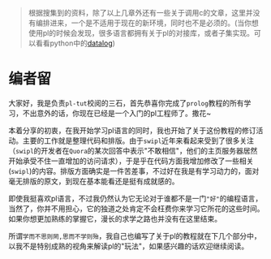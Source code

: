 
> 根据搜集到的资料，除了以上几章外还有一些关于调用c的文章，这里并没有编排进来，一个是不适用于现在的新环境，同时也不是必须的。(当你想使用pl的时候会发现，很多语言都拥有关于pl的对接库，或者子集实现。可以看看python中的[datalog](https://github.com/pcarbonn/pyDatalog))

# 编者留

大家好，我是负责`pl-tut`校阅的三石，首先恭喜你完成了`prolog`教程的所有学习，不出意外的话，你现在已经是一个入门的pl工程师了。撒花~

本着分享的初衷，在我开始学习pl语言的同时，我也开始了关于这份教程的修订活动。主要的工作就是整理代码和排版。由于`swipl`近年来看起来受到了很多关注（`swipl`的开发者在`Quora`的某次回答中表示"不敢相信"，他们的主页服务器居然开始承受不住一直增加的访问请求），于是乎在代码方面我增加修改了一些相关(`swipl`)的内容。排版方面确实是一件苦差事，不过好在我是有学习动力的，面对毫无排版的原文，到现在基本能看还是挺有成就感的。

即使我挺喜欢pl语言，不过我仍然认为它无论对于谁都不是一门`"好"`的编程语言，当然了，你并不用担心，它的独道之处肯定不会枉费你来学习它所花的这些时间。如果你想更加熟练的掌握它，漫长的求学之路也并没有在这里结束。

所谓`学而不思则罔,思而不学则殆`，我自己也编写了关于pl的教程就在下几个部分中，以我不是特别成熟的视角来解读pl的"玩法"，如果感兴趣的话欢迎继续阅读。


